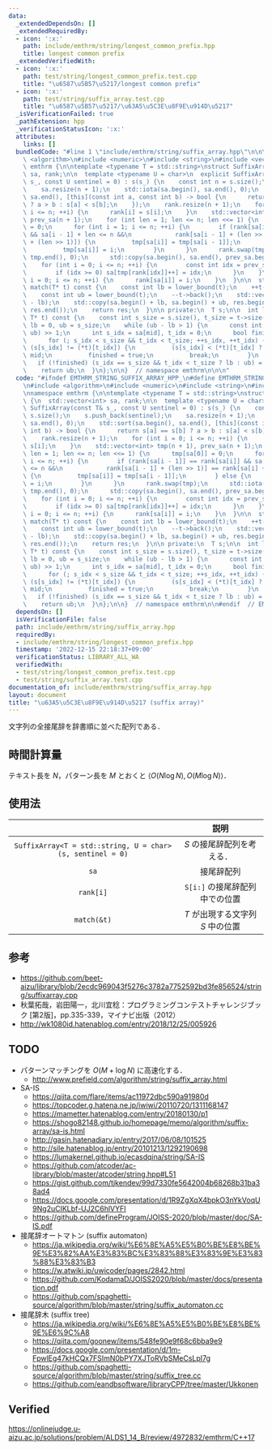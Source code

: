 ```yaml
---
data:
  _extendedDependsOn: []
  _extendedRequiredBy:
  - icon: ':x:'
    path: include/emthrm/string/longest_common_prefix.hpp
    title: longest common prefix
  _extendedVerifiedWith:
  - icon: ':x:'
    path: test/string/longest_common_prefix.test.cpp
    title: "\u6587\u5B57\u5217/longest common prefix"
  - icon: ':x:'
    path: test/string/suffix_array.test.cpp
    title: "\u6587\u5B57\u5217/\u63A5\u5C3E\u8F9E\u914D\u5217"
  _isVerificationFailed: true
  _pathExtension: hpp
  _verificationStatusIcon: ':x:'
  attributes:
    links: []
  bundledCode: "#line 1 \"include/emthrm/string/suffix_array.hpp\"\n\n\n\n#include\
    \ <algorithm>\n#include <numeric>\n#include <string>\n#include <vector>\n\nnamespace\
    \ emthrm {\n\ntemplate <typename T = std::string>\nstruct SuffixArray {\n  std::vector<int>\
    \ sa, rank;\n\n  template <typename U = char>\n  explicit SuffixArray(const T&\
    \ s_, const U sentinel = 0) : s(s_) {\n    const int n = s.size();\n    s.push_back(sentinel);\n\
    \    sa.resize(n + 1);\n    std::iota(sa.begin(), sa.end(), 0);\n    std::sort(sa.begin(),\
    \ sa.end(), [this](const int a, const int b) -> bool {\n      return s[a] == s[b]\
    \ ? a > b : s[a] < s[b];\n    });\n    rank.resize(n + 1);\n    for (int i = 0;\
    \ i <= n; ++i) {\n      rank[i] = s[i];\n    }\n    std::vector<int> tmp(n + 1),\
    \ prev_sa(n + 1);\n    for (int len = 1; len <= n; len <<= 1) {\n      tmp[sa[0]]\
    \ = 0;\n      for (int i = 1; i <= n; ++i) {\n        if (rank[sa[i - 1]] == rank[sa[i]]\
    \ && sa[i - 1] + len <= n &&\n            rank[sa[i - 1] + (len >> 1)] == rank[sa[i]\
    \ + (len >> 1)]) {\n          tmp[sa[i]] = tmp[sa[i - 1]];\n        } else {\n\
    \          tmp[sa[i]] = i;\n        }\n      }\n      rank.swap(tmp);\n      std::iota(tmp.begin(),\
    \ tmp.end(), 0);\n      std::copy(sa.begin(), sa.end(), prev_sa.begin());\n  \
    \    for (int i = 0; i <= n; ++i) {\n        const int idx = prev_sa[i] - len;\n\
    \        if (idx >= 0) sa[tmp[rank[idx]]++] = idx;\n      }\n    }\n    for (int\
    \ i = 0; i <= n; ++i) {\n      rank[sa[i]] = i;\n    }\n  }\n\n  std::vector<int>\
    \ match(T* t) const {\n    const int lb = lower_bound(t);\n    ++t->back();\n\
    \    const int ub = lower_bound(t);\n    --t->back();\n    std::vector<int> res(ub\
    \ - lb);\n    std::copy(sa.begin() + lb, sa.begin() + ub, res.begin());\n    std::sort(res.begin(),\
    \ res.end());\n    return res;\n  }\n\n private:\n  T s;\n\n  int lower_bound(const\
    \ T* t) const {\n    const int s_size = s.size(), t_size = t->size();\n    int\
    \ lb = 0, ub = s_size;\n    while (ub - lb > 1) {\n      const int mid = (lb +\
    \ ub) >> 1;\n      int s_idx = sa[mid], t_idx = 0;\n      bool finished = false;\n\
    \      for (; s_idx < s_size && t_idx < t_size; ++s_idx, ++t_idx) {\n        if\
    \ (s[s_idx] != (*t)[t_idx]) {\n          (s[s_idx] < (*t)[t_idx] ? lb : ub) =\
    \ mid;\n          finished = true;\n          break;\n        }\n      }\n   \
    \   if (!finished) (s_idx == s_size && t_idx < t_size ? lb : ub) = mid;\n    }\n\
    \    return ub;\n  }\n};\n\n}  // namespace emthrm\n\n\n"
  code: "#ifndef EMTHRM_STRING_SUFFIX_ARRAY_HPP_\n#define EMTHRM_STRING_SUFFIX_ARRAY_HPP_\n\
    \n#include <algorithm>\n#include <numeric>\n#include <string>\n#include <vector>\n\
    \nnamespace emthrm {\n\ntemplate <typename T = std::string>\nstruct SuffixArray\
    \ {\n  std::vector<int> sa, rank;\n\n  template <typename U = char>\n  explicit\
    \ SuffixArray(const T& s_, const U sentinel = 0) : s(s_) {\n    const int n =\
    \ s.size();\n    s.push_back(sentinel);\n    sa.resize(n + 1);\n    std::iota(sa.begin(),\
    \ sa.end(), 0);\n    std::sort(sa.begin(), sa.end(), [this](const int a, const\
    \ int b) -> bool {\n      return s[a] == s[b] ? a > b : s[a] < s[b];\n    });\n\
    \    rank.resize(n + 1);\n    for (int i = 0; i <= n; ++i) {\n      rank[i] =\
    \ s[i];\n    }\n    std::vector<int> tmp(n + 1), prev_sa(n + 1);\n    for (int\
    \ len = 1; len <= n; len <<= 1) {\n      tmp[sa[0]] = 0;\n      for (int i = 1;\
    \ i <= n; ++i) {\n        if (rank[sa[i - 1]] == rank[sa[i]] && sa[i - 1] + len\
    \ <= n &&\n            rank[sa[i - 1] + (len >> 1)] == rank[sa[i] + (len >> 1)])\
    \ {\n          tmp[sa[i]] = tmp[sa[i - 1]];\n        } else {\n          tmp[sa[i]]\
    \ = i;\n        }\n      }\n      rank.swap(tmp);\n      std::iota(tmp.begin(),\
    \ tmp.end(), 0);\n      std::copy(sa.begin(), sa.end(), prev_sa.begin());\n  \
    \    for (int i = 0; i <= n; ++i) {\n        const int idx = prev_sa[i] - len;\n\
    \        if (idx >= 0) sa[tmp[rank[idx]]++] = idx;\n      }\n    }\n    for (int\
    \ i = 0; i <= n; ++i) {\n      rank[sa[i]] = i;\n    }\n  }\n\n  std::vector<int>\
    \ match(T* t) const {\n    const int lb = lower_bound(t);\n    ++t->back();\n\
    \    const int ub = lower_bound(t);\n    --t->back();\n    std::vector<int> res(ub\
    \ - lb);\n    std::copy(sa.begin() + lb, sa.begin() + ub, res.begin());\n    std::sort(res.begin(),\
    \ res.end());\n    return res;\n  }\n\n private:\n  T s;\n\n  int lower_bound(const\
    \ T* t) const {\n    const int s_size = s.size(), t_size = t->size();\n    int\
    \ lb = 0, ub = s_size;\n    while (ub - lb > 1) {\n      const int mid = (lb +\
    \ ub) >> 1;\n      int s_idx = sa[mid], t_idx = 0;\n      bool finished = false;\n\
    \      for (; s_idx < s_size && t_idx < t_size; ++s_idx, ++t_idx) {\n        if\
    \ (s[s_idx] != (*t)[t_idx]) {\n          (s[s_idx] < (*t)[t_idx] ? lb : ub) =\
    \ mid;\n          finished = true;\n          break;\n        }\n      }\n   \
    \   if (!finished) (s_idx == s_size && t_idx < t_size ? lb : ub) = mid;\n    }\n\
    \    return ub;\n  }\n};\n\n}  // namespace emthrm\n\n#endif  // EMTHRM_STRING_SUFFIX_ARRAY_HPP_\n"
  dependsOn: []
  isVerificationFile: false
  path: include/emthrm/string/suffix_array.hpp
  requiredBy:
  - include/emthrm/string/longest_common_prefix.hpp
  timestamp: '2022-12-15 22:18:37+09:00'
  verificationStatus: LIBRARY_ALL_WA
  verifiedWith:
  - test/string/longest_common_prefix.test.cpp
  - test/string/suffix_array.test.cpp
documentation_of: include/emthrm/string/suffix_array.hpp
layout: document
title: "\u63A5\u5C3E\u8F9E\u914D\u5217 (suffix array)"
---
```


文字列の全接尾辞を辞書順に並べた配列である．


## 時間計算量

テキスト長を $N$，パターン長を $M$ とおくと $\langle O(N\log{N}), O(M\log{N}) \rangle$．


## 使用法

||説明|
|:--:|:--:|
|`SuffixArray<T = std::string, U = char>(s, sentinel = 0)`|$S$ の接尾辞配列を考える．|
|`sa`|接尾辞配列|
|`rank[i]`|`S[i:]` の接尾辞配列中での位置|
|`match(&t)`|$T$ が出現する文字列 $S$ 中の位置|


## 参考

- https://github.com/beet-aizu/library/blob/2ecdc969043f5276c3782a7752592bd3fe856524/string/suffixarray.cpp
- 秋葉拓哉，岩田陽一，北川宜稔：プログラミングコンテストチャレンジブック \[第2版\]，pp.335-339，マイナビ出版（2012）
- http://wk1080id.hatenablog.com/entry/2018/12/25/005926


## TODO

- パターンマッチングを $O(M + \log{N})$ に高速化する．
  - http://www.prefield.com/algorithm/string/suffix_array.html
- SA-IS
  - https://qiita.com/flare/items/ac11972dbc590a91980d
  - https://topcoder.g.hatena.ne.jp/iwiwi/20110720/1311168147
  - https://mametter.hatenablog.com/entry/20180130/p1
  - https://shogo82148.github.io/homepage/memo/algorithm/suffix-array/sa-is.html
  - http://gasin.hatenadiary.jp/entry/2017/06/08/101525
  - http://sile.hatenablog.jp/entry/20101213/1292190698
  - https://lumakernel.github.io/ecasdqina/string/SA-IS
  - https://github.com/atcoder/ac-library/blob/master/atcoder/string.hpp#L51
  - https://gist.github.com/tjkendev/99d7330fe5642004b68268b31ba38ad4
  - https://docs.google.com/presentation/d/1R9ZgXqX4bpkO3nYkVoqU9Ng2uCIKLbf-UJ2C6hlVYFI
  - https://github.com/defineProgram/JOISS-2020/blob/master/doc/SA-IS.pdf
- 接尾辞オートマトン (suffix automaton)
  - https://ja.wikipedia.org/wiki/%E6%8E%A5%E5%B0%BE%E8%BE%9E%E3%82%AA%E3%83%BC%E3%83%88%E3%83%9E%E3%83%88%E3%83%B3
  - https://w.atwiki.jp/uwicoder/pages/2842.html
  - https://github.com/KodamaD/JOISS2020/blob/master/docs/presentation.pdf
  - https://github.com/spaghetti-source/algorithm/blob/master/string/suffix_automaton.cc
- 接尾辞木 (suffix tree)
  - https://ja.wikipedia.org/wiki/%E6%8E%A5%E5%B0%BE%E8%BE%9E%E6%9C%A8
  - https://qiita.com/goonew/items/548fe90e9f68c6bba9e9
  - https://docs.google.com/presentation/d/1m-FpwlEg47kHCQx7FSImN0bPY7XJToRVbSMeCsLpI7g
  - https://github.com/spaghetti-source/algorithm/blob/master/string/suffix_tree.cc
  - https://github.com/eandbsoftware/libraryCPP/tree/master/Ukkonen


## Verified

https://onlinejudge.u-aizu.ac.jp/solutions/problem/ALDS1_14_B/review/4972832/emthrm/C++17

